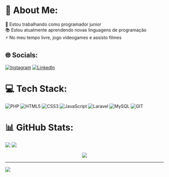 # 💫 About Me:
🔭 Estou trabalhando como programador junior<br>📚 Estou atualmente aprendendo novas linguagens de programação<br>⚡ No meu tempo livre, jogo videogames e assisto filmes


## 🌐 Socials:
[![Instagram](https://img.shields.io/badge/Instagram-%23E4405F.svg?logo=Instagram&logoColor=white)](https://instagram.com/quirsshe) [![LinkedIn](https://img.shields.io/badge/LinkedIn-%230077B5.svg?logo=linkedin&logoColor=white)](https://linkedin.com/in/luiz-kirsch-177555187) 

# 💻 Tech Stack:
![PHP](https://img.shields.io/badge/php-%23777BB4.svg?style=flat&logo=php&logoColor=white) ![HTML5](https://img.shields.io/badge/html5-%23E34F26.svg?style=flat&logo=html5&logoColor=white) ![CSS3](https://img.shields.io/badge/css3-%231572B6.svg?style=flat&logo=css3&logoColor=white) ![JavaScript](https://img.shields.io/badge/javascript-%23323330.svg?style=flat&logo=javascript&logoColor=%23F7DF1E) ![Laravel](https://img.shields.io/badge/laravel-%23FF2D20.svg?style=flat&logo=laravel&logoColor=white) ![MySQL](https://img.shields.io/badge/mysql-%2300000f.svg?style=flat&logo=mysql&logoColor=white) ![GIT](https://img.shields.io/badge/Git-fc6d26?style=flat&logo=git&logoColor=white)
# 📊 GitHub Stats:

<p>
  <img src="https://github-readme-stats.vercel.app/api?username=LuizKirsch&theme=nightowl&hide_border=false&include_all_commits=true&count_private=true">
  <img src="https://github-readme-streak-stats.herokuapp.com/?user=LuizKirsch&theme=nightowl&hide_border=false">
</p>
<p align="center">
  <img src="https://github-readme-stats.vercel.app/api/top-langs/?username=LuizKirsch&theme=nightowl&hide_border=false&include_all_commits=true&count_private=true&layout=compact">
</p>

---
[![](https://visitcount.itsvg.in/api?id=LuizKirsch&icon=0&color=0)](https://visitcount.itsvg.in)
